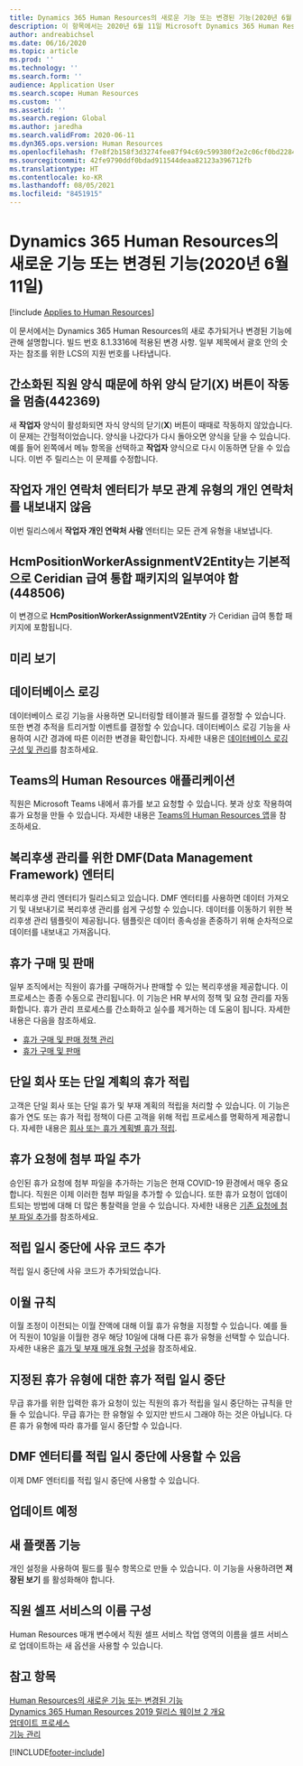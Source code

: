 ```yaml
---
title: Dynamics 365 Human Resources의 새로운 기능 또는 변경된 기능(2020년 6월 11일)
description: 이 항목에서는 2020년 6월 11일 Microsoft Dynamics 365 Human Resources의 새로 추가되거나 변경된 기능에 관해 설명합니다.
author: andreabichsel
ms.date: 06/16/2020
ms.topic: article
ms.prod: ''
ms.technology: ''
ms.search.form: ''
audience: Application User
ms.search.scope: Human Resources
ms.custom: ''
ms.assetid: ''
ms.search.region: Global
ms.author: jaredha
ms.search.validFrom: 2020-06-11
ms.dyn365.ops.version: Human Resources
ms.openlocfilehash: f7e8f2b158f3d3274fee87f94c69c599380f2e2c06cf0bd2284f963d46d81c02
ms.sourcegitcommit: 42fe9790ddf0bdad911544deaa82123a396712fb
ms.translationtype: HT
ms.contentlocale: ko-KR
ms.lasthandoff: 08/05/2021
ms.locfileid: "8451915"
---
```

# <a name="whats-new-or-changed-in-dynamics-365-human-resources-june-11-2020"></a>Dynamics 365 Human Resources의 새로운 기능 또는 변경된 기능(2020년 6월 11일)

[!include [Applies to Human Resources](../includes/applies-to-hr.md)]

이 문서에서는 Dynamics 365 Human Resources의 새로 추가되거나 변경된 기능에 관해 설명합니다. 빌드 번호 8.1.3316에 적용된 변경 사항. 일부 제목에서 괄호 안의 숫자는 참조를 위한 LCS의 지원 번호를 나타냅니다.

## <a name="streamlined-employee-form-sometimes-causes-child-form-close-x-buttons-to-stop-working-442369"></a>간소화된 직원 양식 때문에 하위 양식 닫기(X) 버튼이 작동을 멈춤(442369)

새 **작업자** 양식이 활성화되면 자식 양식의 닫기(**X**) 버튼이 때때로 작동하지 않았습니다. 이 문제는 간헐적이었습니다. 양식을 나갔다가 다시 돌아오면 양식을 닫을 수 있습니다. 예를 들어 왼쪽에서 메뉴 항목을 선택하고 **작업자** 양식으로 다시 이동하면 닫을 수 있습니다. 이번 주 릴리스는 이 문제를 수정합니다. 

## <a name="the-worker-personal-contact-person-entity-doesnt-export-personal-contacts-with-a-parent-relationship-type"></a>작업자 개인 연락처 엔터티가 부모 관계 유형의 개인 연락처를 내보내지 않음

이번 릴리스에서 **작업자 개인 연락처 사람** 엔터티는 모든 관계 유형을 내보냅니다.

## <a name="the-hcmpositionworkerassignmentv2entity-should-be-part-of-the-ceridian-payroll-integration-package-by-default-448506"></a>HcmPositionWorkerAssignmentV2Entity는 기본적으로 Ceridian 급여 통합 패키지의 일부여야 함(448506)

이 변경으로 **HcmPositionWorkerAssignmentV2Entity** 가 Ceridian 급여 통합 패키지에 포함됩니다.

## <a name="in-preview"></a>미리 보기

## <a name="database-logging"></a>데이터베이스 로깅

데이터베이스 로깅 기능을 사용하면 모니터링할 테이블과 필드를 결정할 수 있습니다. 또한 변경 추적을 트리거할 이벤트를 결정할 수 있습니다. 데이터베이스 로깅 기능을 사용하여 시간 경과에 따른 이러한 변경을 확인합니다. 자세한 내용은 [데이터베이스 로깅 구성 및 관리](hr-admin-database-logging.md)를 참조하세요.

## <a name="human-resources-application-in-teams"></a>Teams의 Human Resources 애플리케이션

직원은 Microsoft Teams 내에서 휴가를 보고 요청할 수 있습니다. 봇과 상호 작용하여 휴가 요청을 만들 수 있습니다. 자세한 내용은 [Teams의 Human Resources 앱](./hr-admin-teams-leave-app.md)을 참조하세요. 

## <a name="data-management-framework-dmf-entities-for-benefits-management"></a>복리후생 관리를 위한 DMF(Data Management Framework) 엔터티
 
복리후생 관리 엔터티가 릴리스되고 있습니다. DMF 엔터티를 사용하면 데이터 가져오기 및 내보내기로 복리후생 관리를 쉽게 구성할 수 있습니다. 데이터를 이동하기 위한 복리후생 관리 템플릿이 제공됩니다. 템플릿은 데이터 종속성을 존중하기 위해 순차적으로 데이터를 내보내고 가져옵니다.

## <a name="buy-and-sell-leave"></a>휴가 구매 및 판매 

일부 조직에서는 직원이 휴가를 구매하거나 판매할 수 있는 복리후생을 제공합니다. 이 프로세스는 종종 수동으로 관리됩니다. 이 기능은 HR 부서의 정책 및 요청 관리를 자동화합니다. 휴가 관리 프로세스를 간소화하고 실수를 제거하는 데 도움이 됩니다. 자세한 내용은 다음을 참조하세요.

- [휴가 구매 및 판매 정책 관리](hr-leave-and-absence-manage-buy-and-sell-leave-policies.md)
- [휴가 구매 및 판매](hr-employee-self-service-buy-sell-leave.md)

## <a name="leave-accrual-for-a-single-company-or-single-plan"></a>단일 회사 또는 단일 계획의 휴가 적립

고객은 단일 회사 또는 단일 휴가 및 부재 계획의 적립을 처리할 수 있습니다. 이 기능은 휴가 연도 또는 휴가 적립 정책이 다른 고객을 위해 적립 프로세스를 명확하게 제공합니다. 자세한 내용은 [회사 또는 휴가 계획별 휴가 적립](hr-leave-and-absence-accrue.md).

## <a name="add-attachments-to-time-off-requests"></a>휴가 요청에 첨부 파일 추가

승인된 휴가 요청에 첨부 파일을 추가하는 기능은 현재 COVID-19 환경에서 매우 중요합니다. 직원은 이제 이러한 첨부 파일을 추가할 수 있습니다. 또한 휴가 요청이 업데이트되는 방법에 대해 더 많은 통찰력을 얻을 수 있습니다. 자세한 내용은 [기존 요청에 첨부 파일 추가](hr-employee-self-service-request-time-off.md#add-an-attachment-to-an-existing-request)를 참조하세요.

## <a name="add-reason-code-to-accrual-suspensions"></a>적립 일시 중단에 사유 코드 추가 

적립 일시 중단에 사유 코드가 추가되었습니다.

## <a name="carry-forward-rules"></a>이월 규칙 

이월 조정이 이전되는 이월 잔액에 대해 이월 휴가 유형을 지정할 수 있습니다. 예를 들어 직원이 10일을 이월한 경우 해당 10일에 대해 다른 휴가 유형을 선택할 수 있습니다. 자세한 내용은 [휴가 및 부재 매개 유형 구성](hr-leave-and-absence-types.md)을 참조하세요.

## <a name="suspend-leave-accrual-for-specified-leave-types"></a>지정된 휴가 유형에 대한 휴가 적립 일시 중단

무급 휴가를 위한 입력한 휴가 요청이 있는 직원의 휴가 적립을 일시 중단하는 규칙을 만들 수 있습니다. 무급 휴가는 한 유형일 수 있지만 반드시 그래야 하는 것은 아닙니다. 다른 휴가 유형에 따라 휴가를 일시 중단할 수 있습니다.

## <a name="dmf-entity-available-for-accrual-suspensions"></a>DMF 엔터티를 적립 일시 중단에 사용할 수 있음 

이제 DMF 엔터티를 적립 일시 중단에 사용할 수 있습니다.

## <a name="coming-soon"></a>업데이트 예정

## <a name="new-platform-capabilities"></a>새 플랫폼 기능 

개인 설정을 사용하여 필드를 필수 항목으로 만들 수 있습니다. 이 기능을 사용하려면 **저장된 보기** 를 활성화해야 합니다.

## <a name="configure-the-name-of-employee-self-service"></a>직원 셀프 서비스의 이름 구성

Human Resources 매개 변수에서 직원 셀프 서비스 작업 영역의 이름을 셀프 서비스로 업데이트하는 새 옵션을 사용할 수 있습니다. 

## <a name="see-also"></a>참고 항목

[Human Resources의 새로운 기능 또는 변경된 기능](hr-admin-whats-new.md)</br>
[Dynamics 365 Human Resources 2019 릴리스 웨이브 2 개요](/dynamics365-release-plan/2019wave2/dynamics365-human-resources/)</br>
[업데이트 프로세스](hr-admin-setup-update-process.md)</br>
[기능 관리](hr-admin-manage-features.md)

[!INCLUDE[footer-include](../includes/footer-banner.md)]